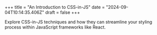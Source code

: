 +++
title = "An Introduction to CSS-in-JS"
date = "2024-09-04T10:14:35.406Z"
draft = false
+++

Explore CSS-in-JS techniques and how they can streamline your styling process within JavaScript frameworks like React.
        